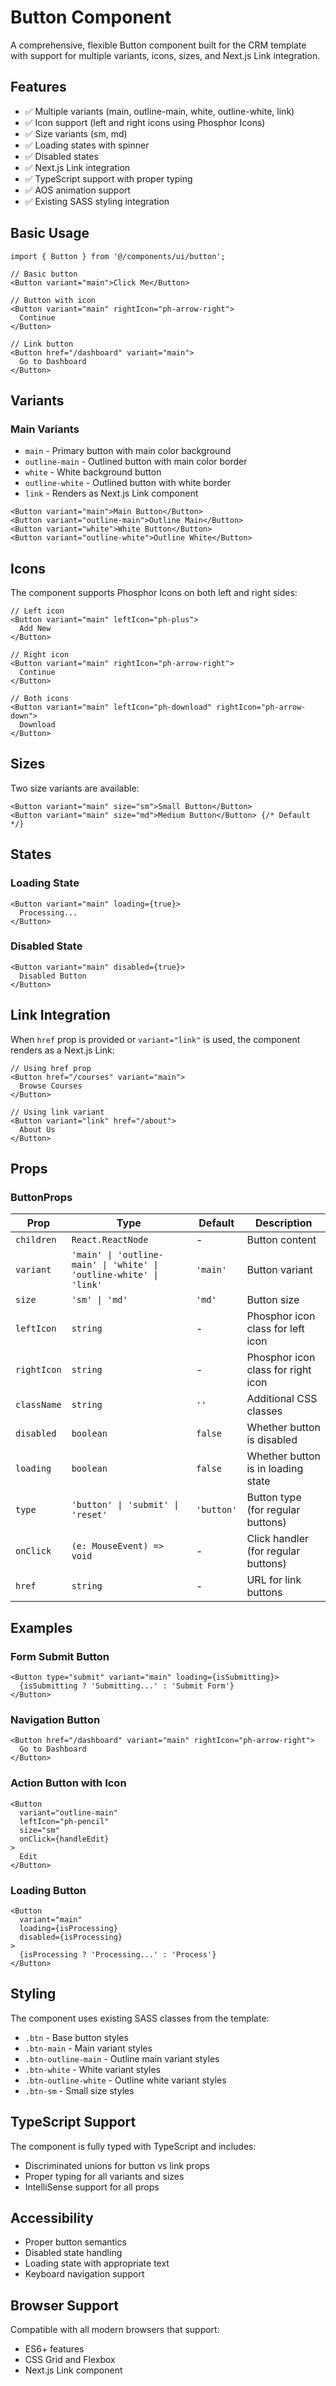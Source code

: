 # Button Component

A comprehensive, flexible Button component built for the CRM template with support for multiple variants, icons, sizes, and Next.js Link integration.

## Features

- ✅ Multiple variants (main, outline-main, white, outline-white, link)
- ✅ Icon support (left and right icons using Phosphor Icons)
- ✅ Size variants (sm, md)
- ✅ Loading states with spinner
- ✅ Disabled states
- ✅ Next.js Link integration
- ✅ TypeScript support with proper typing
- ✅ AOS animation support
- ✅ Existing SASS styling integration

## Basic Usage

```tsx
import { Button } from '@/components/ui/button';

// Basic button
<Button variant="main">Click Me</Button>

// Button with icon
<Button variant="main" rightIcon="ph-arrow-right">
  Continue
</Button>

// Link button
<Button href="/dashboard" variant="main">
  Go to Dashboard
</Button>
```

## Variants

### Main Variants
- `main` - Primary button with main color background
- `outline-main` - Outlined button with main color border
- `white` - White background button
- `outline-white` - Outlined button with white border
- `link` - Renders as Next.js Link component

```tsx
<Button variant="main">Main Button</Button>
<Button variant="outline-main">Outline Main</Button>
<Button variant="white">White Button</Button>
<Button variant="outline-white">Outline White</Button>
```

## Icons

The component supports Phosphor Icons on both left and right sides:

```tsx
// Left icon
<Button variant="main" leftIcon="ph-plus">
  Add New
</Button>

// Right icon
<Button variant="main" rightIcon="ph-arrow-right">
  Continue
</Button>

// Both icons
<Button variant="main" leftIcon="ph-download" rightIcon="ph-arrow-down">
  Download
</Button>
```

## Sizes

Two size variants are available:

```tsx
<Button variant="main" size="sm">Small Button</Button>
<Button variant="main" size="md">Medium Button</Button> {/* Default */}
```

## States

### Loading State
```tsx
<Button variant="main" loading={true}>
  Processing...
</Button>
```

### Disabled State
```tsx
<Button variant="main" disabled={true}>
  Disabled Button
</Button>
```

## Link Integration

When `href` prop is provided or `variant="link"` is used, the component renders as a Next.js Link:

```tsx
// Using href prop
<Button href="/courses" variant="main">
  Browse Courses
</Button>

// Using link variant
<Button variant="link" href="/about">
  About Us
</Button>
```

## Props

### ButtonProps

| Prop | Type | Default | Description |
|------|------|---------|-------------|
| `children` | `React.ReactNode` | - | Button content |
| `variant` | `'main' \| 'outline-main' \| 'white' \| 'outline-white' \| 'link'` | `'main'` | Button variant |
| `size` | `'sm' \| 'md'` | `'md'` | Button size |
| `leftIcon` | `string` | - | Phosphor icon class for left icon |
| `rightIcon` | `string` | - | Phosphor icon class for right icon |
| `className` | `string` | `''` | Additional CSS classes |
| `disabled` | `boolean` | `false` | Whether button is disabled |
| `loading` | `boolean` | `false` | Whether button is in loading state |
| `type` | `'button' \| 'submit' \| 'reset'` | `'button'` | Button type (for regular buttons) |
| `onClick` | `(e: MouseEvent) => void` | - | Click handler (for regular buttons) |
| `href` | `string` | - | URL for link buttons |

## Examples

### Form Submit Button
```tsx
<Button type="submit" variant="main" loading={isSubmitting}>
  {isSubmitting ? 'Submitting...' : 'Submit Form'}
</Button>
```

### Navigation Button
```tsx
<Button href="/dashboard" variant="main" rightIcon="ph-arrow-right">
  Go to Dashboard
</Button>
```

### Action Button with Icon
```tsx
<Button 
  variant="outline-main" 
  leftIcon="ph-pencil" 
  size="sm"
  onClick={handleEdit}
>
  Edit
</Button>
```

### Loading Button
```tsx
<Button 
  variant="main" 
  loading={isProcessing}
  disabled={isProcessing}
>
  {isProcessing ? 'Processing...' : 'Process'}
</Button>
```

## Styling

The component uses existing SASS classes from the template:
- `.btn` - Base button styles
- `.btn-main` - Main variant styles
- `.btn-outline-main` - Outline main variant styles
- `.btn-white` - White variant styles
- `.btn-outline-white` - Outline white variant styles
- `.btn-sm` - Small size styles

## TypeScript Support

The component is fully typed with TypeScript and includes:
- Discriminated unions for button vs link props
- Proper typing for all variants and sizes
- IntelliSense support for all props

## Accessibility

- Proper button semantics
- Disabled state handling
- Loading state with appropriate text
- Keyboard navigation support

## Browser Support

Compatible with all modern browsers that support:
- ES6+ features
- CSS Grid and Flexbox
- Next.js Link component
